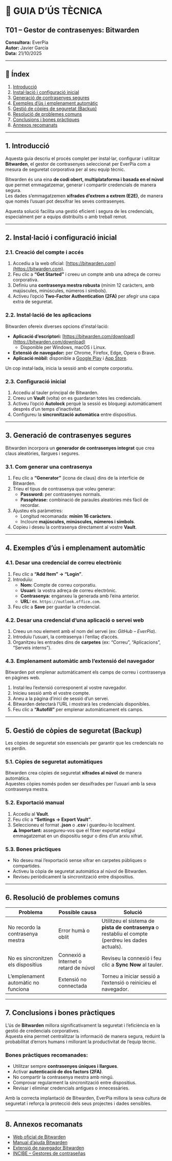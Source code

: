 # 🧩 GUIA D’ÚS TÈCNICA  
## T01 – Gestor de contrasenyes: Bitwarden  

**Consultora:** EverPia  
**Autor:** Javier García  
**Data:** 21/10/2025  

---

## 📑 Índex  

1. [Introducció](#1-introducció)  
2. [Instal·lació i configuració inicial](#2-instal·lació-i-configuració-inicial)  
3. [Generació de contrasenyes segures](#3-generació-de-contrasenyes-segures)  
4. [Exemples d’ús i emplenament automàtic](#4-exemples-dús-i-emplenament-automàtic)  
5. [Gestió de còpies de seguretat (Backup)](#5-gestió-de-còpies-de-seguretat-backup)  
6. [Resolució de problemes comuns](#6-resolució-de-problemes-comuns)  
7. [Conclusions i bones pràctiques](#7-conclusions-i-bones-pràctiques)  
8. [Annexos recomanats](#8-annexos-recomanats)  

---

## 1. Introducció  

Aquesta guia descriu el procés complet per instal·lar, configurar i utilitzar **Bitwarden**, el gestor de contrasenyes seleccionat per EverPia com a mesura de seguretat corporativa per al seu equip tècnic.  

Bitwarden és una eina **de codi obert, multiplataforma i basada en el núvol** que permet emmagatzemar, generar i compartir credencials de manera segura.  
Les dades s’emmagatzemen **xifrades d’extrem a extrem (E2E)**, de manera que només l’usuari pot desxifrar les seves contrasenyes.  

Aquesta solució facilita una gestió eficient i segura de les credencials, especialment per a equips distribuïts o amb treball remot.  

---

## 2. Instal·lació i configuració inicial  

### 2.1. Creació del compte i accés  

1. Accediu a la web oficial: [https://bitwarden.com](https://bitwarden.com).  
2. Feu clic a **“Get Started”** i creeu un compte amb una adreça de correu corporativa.  
3. Definiu una **contrasenya mestra robusta** (mínim 12 caràcters, amb majúscules, minúscules, números i símbols).  
4. Activeu l’opció **Two-Factor Authentication (2FA)** per afegir una capa extra de seguretat.  

### 2.2. Instal·lació de les aplicacions  

Bitwarden ofereix diverses opcions d’instal·lació:  

- **Aplicació d’escriptori:** [https://bitwarden.com/download](https://bitwarden.com/download)  
  - Disponible per Windows, macOS i Linux.  
- **Extensió de navegador:** per Chrome, Firefox, Edge, Opera o Brave.  
- **Aplicació mòbil:** disponible a [Google Play](https://play.google.com/store/apps/details?id=com.x8bit.bitwarden) i [App Store](https://apps.apple.com/app/bitwarden-password-manager/id1137397744).  

Un cop instal·lada, inicia la sessió amb el compte corporatiu.  

### 2.3. Configuració inicial  

1. Accediu al tauler principal de Bitwarden.  
2. Creeu un **Vault** (volta) on es guardaran totes les credencials.  
3. Activeu l’opció **Autolock** perquè la sessió es bloquegi automàticament després d’un temps d’inactivitat.  
4. Configureu la **sincronització automàtica** entre dispositius.  

---

## 3. Generació de contrasenyes segures  

Bitwarden incorpora un **generador de contrasenyes integrat** que crea claus aleatòries, llargues i segures.  

### 3.1. Com generar una contrasenya  

1. Feu clic a **“Generator”** (icona de claus) dins de la interfície de Bitwarden.  
2. Trieu el tipus de contrasenya que voleu generar:  
   - **Password:** per contrasenyes normals.  
   - **Passphrase:** combinació de paraules aleatòries més fàcil de recordar.  
3. Ajusteu els paràmetres:  
   - Longitud recomanada: **mínim 16 caràcters**.  
   - Incloure **majúscules, minúscules, números i símbols**.  
4. Copieu i deseu la contrasenya directament al vostre **Vault**.  

---

## 4. Exemples d’ús i emplenament automàtic  

### 4.1. Desar una credencial de correu electrònic  

1. Feu clic a **“Add Item” → “Login”**.  
2. Introduïu:  
   - **Nom:** Compte de correu corporatiu.  
   - **Usuari:** la vostra adreça de correu electrònic.  
   - **Contrasenya:** enganxeu la generada amb l’eina anterior.  
   - **URL:** ex. `https://outlook.office.com`.  
3. Feu clic a **Save** per guardar la credencial.  

### 4.2. Desar una credencial d’una aplicació o servei web  

1. Creeu un nou element amb el nom del servei (ex: *GitHub – EverPia*).  
2. Introduïu l’usuari, la contrasenya i l’enllaç d’accés.  
3. Organitzeu les entrades dins de **carpetes** (ex: “Correu”, “Aplicacions”, “Serveis interns”).  

### 4.3. Emplenament automàtic amb l’extensió del navegador  

Bitwarden pot emplenar automàticament els camps de correu i contrasenya en pàgines web.  

1. Instal·leu l’extensió corresponent al vostre navegador.  
2. Inicieu sessió amb el vostre compte.  
3. Aneu a la pàgina d’inici de sessió d’un servei.  
4. Bitwarden detectarà l’URL i mostrarà les credencials disponibles.  
5. Feu clic a **“Autofill”** per emplenar automàticament els camps.  

---

## 5. Gestió de còpies de seguretat (Backup)  

Les còpies de seguretat són essencials per garantir que les credencials no es perdin.  

### 5.1. Còpies de seguretat automàtiques  

Bitwarden crea còpies de seguretat **xifrades al núvol** de manera automàtica.  
Aquestes còpies només poden ser desxifrades per l’usuari amb la seva contrasenya mestra.  

### 5.2. Exportació manual  

1. Accediu al **Vault**.  
2. Feu clic a **“Settings → Export Vault”**.  
3. Seleccioneu el format **.json** o **.csv** i guardeu-lo localment.  
⚠️ **Important:** assegureu-vos que el fitxer exportat estigui emmagatzemat en un dispositiu segur o dins d’un arxiu xifrat.  

### 5.3. Bones pràctiques  

- No deseu mai l’exportació sense xifrar en carpetes públiques o compartides.  
- Activeu la còpia de seguretat automàtica al núvol de Bitwarden.  
- Reviseu periòdicament la sincronització entre dispositius.  

---

## 6. Resolució de problemes comuns  

| **Problema** | **Possible causa** | **Solució** |
|--------------|-------------------|--------------|
| No recordo la contrasenya mestra | Error humà o oblit | Utilitzeu el sistema de **pista de contrasenya** o restabliu el compte (perdreu les dades actuals). |
| No es sincronitzen els dispositius | Connexió a Internet o retard de núvol | Reviseu la connexió i feu clic a **Sync Now** al tauler. |
| L’emplenament automàtic no funciona | Extensió no connectada | Torneu a iniciar sessió a l’extensió o reinicieu el navegador. |

---

## 7. Conclusions i bones pràctiques  

L’ús de **Bitwarden** millora significativament la seguretat i l’eficiència en la gestió de credencials corporatives.  
Aquesta eina permet centralitzar la informació de manera segura, reduint la probabilitat d’errors humans i millorant la productivitat de l’equip tècnic.  

### Bones pràctiques recomanades:  
- Utilitzar sempre **contrasenyes úniques i llargues**.  
- Activar **autenticació de dos factors (2FA)**.  
- No compartir la contrasenya mestra amb ningú.  
- Comprovar regularment la sincronització entre dispositius.  
- Revisar i eliminar credencials antigues o innecessàries.  

Amb la correcta implantació de Bitwarden, EverPia millora la seva cultura de seguretat i reforça la protecció dels seus projectes i dades sensibles.  

---

## 8. Annexos recomanats  

- [Web oficial de Bitwarden](https://bitwarden.com)  
- [Manual d’ajuda Bitwarden](https://bitwarden.com/help)  
- [Extensió de navegador Bitwarden](https://bitwarden.com/download/#browser)  
- [INCIBE – Gestores de contraseñas](https://www.incibe.es/protege-tu-empresa/blog/gestores-de-contrasenas)  
